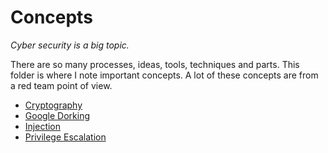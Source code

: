 # Concepts

*Cyber security is a big topic.*

There are so many processes, ideas, tools, techniques and parts. This folder is where I note important concepts. A lot of these concepts are from a red team point of view.

- [Cryptography](cryptography.md)
- [Google Dorking](google_dorking.md)
- [Injection](injection.md)
- [Privilege Escalation](privilege_escalation.md)
